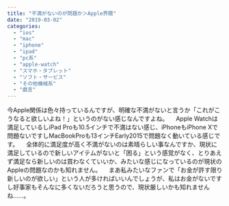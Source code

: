 ```yaml
---
title: "不満がないのが問題か＞Apple界隈"
date: "2019-03-02"
categories: 
  - "ios"
  - "mac"
  - "iphone"
  - "ipad"
  - "pc系"
  - "apple-watch"
  - "スマホ・タブレット"
  - "ソフト・サービス"
  - "その他機械系"
  - "戯言"
---
```


今Apple関係は色々持っているんですが、明確な不満がないと言うか「これがこうなると欲しいよね！」というのがない感じなんですよね。 　Apple Watchは満足しているしiPad Proも10.5インチで不満はない感じ、iPhoneもiPhone Xで問題ないですしMacBookProも13インチEarly2015で問題なく動いている感じです。 　全体的に満足度が高く不満がないのは素晴らしい事なんですか、現状に満足しているので新しいアイテムがないと「困る」という感覚がなく、とりあえず満足なら新しいのは買わなくていいか、みたいな感じになっているのが現状のAppleの問題なのかも知れません。 　まあ私みたいなファンで「お金が許す限り新しいのが欲しい」という人が多ければいいんでしょうが、私はお金がないですし好事家もそんなに多くないだろうと思うので、現状厳しいかも知れませんね……。
